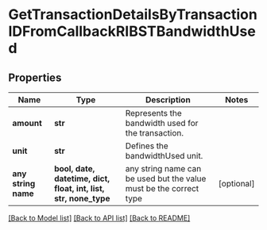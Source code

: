 # GetTransactionDetailsByTransactionIDFromCallbackRIBSTBandwidthUsed


## Properties
Name | Type | Description | Notes
------------ | ------------- | ------------- | -------------
**amount** | **str** | Represents the bandwidth used for the transaction. | 
**unit** | **str** | Defines the bandwidthUsed unit. | 
**any string name** | **bool, date, datetime, dict, float, int, list, str, none_type** | any string name can be used but the value must be the correct type | [optional]

[[Back to Model list]](../README.md#documentation-for-models) [[Back to API list]](../README.md#documentation-for-api-endpoints) [[Back to README]](../README.md)


